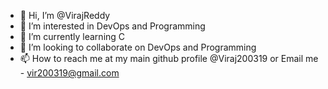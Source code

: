 - 👋 Hi, I’m @VirajReddy
- 👀 I’m interested in DevOps and Programming
- 🌱 I’m currently learning C
- 💞️ I’m looking to collaborate on DevOps and Programming
- 📫 How to reach me at my main github profile @Viraj200319 or Email me - vir200319@gmail.com

<!---
VirajReddy/VirajReddy is a ✨ special ✨ repository because its `README.md` (this file) appears on your GitHub profile.
You can click the Preview link to take a look at your changes.
--->
